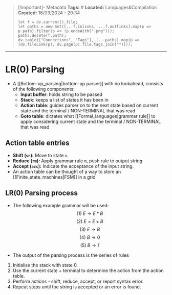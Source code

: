 > [!important]- Metadata
> **Tags:** #
> **Located:** Languages&Compilation
> **Created:** 16/03/2024 - 20:34
> ```dataviewjs
> let f = dv.current().file;
> let paths = new Set([...f.inlinks, ...f.outlinks].map(p => p.path).filter(p => !p.endsWith(".png")));
> paths.delete(f.path);
> dv.table(["Connections", "Tags"], [...paths].map(p => [dv.fileLink(p), dv.page(p).file.tags.join("")]));
> ```

___
# LR(0) Parsing
- A [[Bottom-up_parsing|bottom-up parser]] with no lookahead, consists of the following components: 
	- **Input buffer**: holds string to be passed
	- **Stack**: keeps a list of states it has been in 
	- **Action table**: guides parser on to the next state based on current state  and the terminal / NON-TERMINAL that was read 
	- **Goto table**: dictates what [[Formal_languages|grammar rule]] to apply considering current state and the terminal / NON-TERMINAL that was read 

## Action table entries
- **Shift (`sn`):** Move to state `n`.
- **Reduce (`rm`):** Apply grammar rule `m`, push rule to output string
- **Accept (`acc`):** Indicate the acceptance of the input string.
- An action table can be thought of a way to store an [[Finite_state_machines|FSM]] in a grid
## LR(0) Parsing process
- The following example grammar will be used: 
$$(1)\ E\to E*B$$
$$(2) \ E = E+B$$
$$(3) \ E \to B$$
$$(4) \ B \to 0$$
$$(5) \ B \to 1$$

- The output of the parsing process is the series of rules 
1. Initialise the stack with state 0.
2. Use the current state + terminal to determine the action from the action table.
3. Perform actions - shift, reduce, accept, or report syntax error.
1. Repeat steps until the string is accepted or an error is found.
